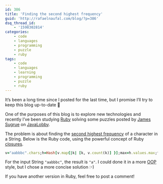 ```yaml
---
id: 386
title: 'Finding the second highest frequency'
guid: 'http://rafaelnaufal.com/blog/?p=386'
dsq_thread_id:
    - '1598302814'
categories:
    - code
    - languages
    - programming
    - puzzle
    - ruby
tags:
    - code
    - languages
    - learning
    - programming
    - puzzle
    - ruby
---
```


It’s been a long time since I posted for the last time, but I promise I’ll try to keep this blog up-to-date 🙂

One of the purposes of this blog is to explore new technologies and recently I’ve been studying [Ruby](http://www.ruby-lang.org/) solving some puzzles posted by [James Sugrue](http://java.dzone.com/users/jsugrue) on [JavaLobby](http://java.dzone.com/).

The problem is about finding the [second highest frequency](http://java.dzone.com/articles/thursday-code-puzzler-second) of a character in a String. Below is the Ruby code, using the powerful concept of Ruby [closures](http://en.wikipedia.org/wiki/Closure_%28computer_science%29).

```ruby
v="aabbbc".chars;h=Hash[v.map{|k| [k, v.count(k)] }];max=h.values.max;found=h.select { |k, v| v < max};found.keys.first if found
```

For the input String `"aabbbc"`, the result is `"a"`. I could done it in a more [OOP](http://en.wikipedia.org/wiki/Object-oriented_programming) style, but I chose a more concise solution :-)

If you have another version in Ruby, feel free to post a comment!